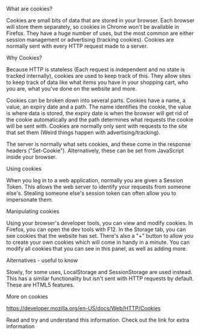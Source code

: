 What are cookies?

Cookies are small bits of data that are stored in your browser. Each browser will store them separately, so cookies in Chrome won't be available in Firefox. They have a huge number of uses, but the most common are either session management or advertising (tracking cookies). Cookies are normally sent with every HTTP request made to a server.

Why Cookies?

Because HTTP is stateless (Each request is independent and no state is tracked internally), cookies are used to keep track of this. They allow sites to keep track of data like what items you have in your shopping cart, who you are, what you've done on the website and more.

Cookies can be broken down into several parts. Cookies have a name, a value, an expiry date and a path. The name identifies the cookie, the value is where data is stored, the expiry date is when the browser will get rid of the cookie automatically and the path determines what requests the cookie will be sent with. Cookies are normally only sent with requests to the site that set them (Weird things happen with advertising/tracking).

The server is normally what sets cookies, and these come in the response headers ("Set-Cookie"). Alternatively, these can be set from JavaScript inside your browser.

Using cookies

When you log in to a web application, normally you are given a Session Token. This allows the web server to identify your requests from someone else's. Stealing someone else's session token can often allow you to impersonate them.

Manipulating cookies

Using your browser's developer tools, you can view and modify cookies. In Firefox, you can open the dev tools with F12. In the Storage tab, you can see cookies that the website has set. There's also a "+" button to allow you to create your own cookies which will come in handy in a minute. You can modify all cookies that you can see in this panel, as well as adding more.

Alternatives - useful to know

Slowly, for some uses, LocalStorage and SessionStorage are used instead. This has a similar functionality but isn't sent with HTTP requests by default. These are HTML5 features.

More on cookies

https://developer.mozilla.org/en-US/docs/Web/HTTP/Cookies

Read and try and understand this information. Check out the link for extra information

